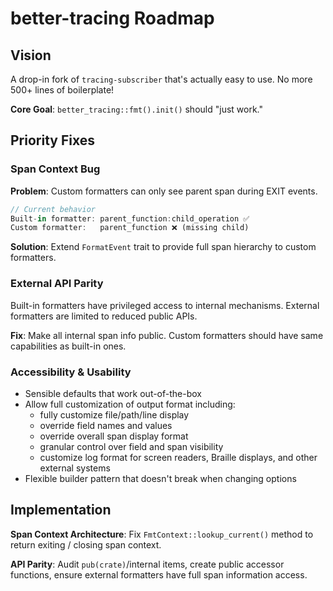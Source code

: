 # better-tracing Roadmap

## Vision

A drop-in fork of `tracing-subscriber` that's actually easy to use. No more 500+ lines of boilerplate!

**Core Goal**: `better_tracing::fmt().init()` should "just work."

## Priority Fixes

### Span Context Bug

**Problem**: Custom formatters can only see parent span during EXIT events.

```rust
// Current behavior
Built-in formatter: parent_function:child_operation ✅
Custom formatter:   parent_function ❌ (missing child)
```

**Solution**: Extend `FormatEvent` trait to provide full span hierarchy to custom formatters.

### External API Parity

Built-in formatters have privileged access to internal mechanisms. External formatters are limited to reduced public APIs.

**Fix**: Make all internal span info public. Custom formatters should have same capabilities as built-in ones.

### Accessibility & Usability

- Sensible defaults that work out-of-the-box
- Allow full customization of output format including:
  - fully customize file/path/line display
  - override field names and values
  - override overall span display format
  - granular control over field and span visibility
  - customize log format for screen readers, Braille displays, and other external systems
- Flexible builder pattern that doesn't break when changing options

## Implementation

**Span Context Architecture**: Fix `FmtContext::lookup_current()` method to return exiting / closing span context.

**API Parity**: Audit `pub(crate)`/internal items, create public accessor functions, ensure external formatters have full span information access.
